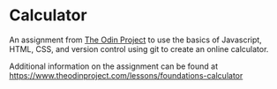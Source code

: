 # Calculator
An assignment from [The Odin Project](https://www.theodinproject.com/) to use the basics of Javascript, HTML, CSS, and version control using git to create an online calculator.

Additional information on the assignment can be found at https://www.theodinproject.com/lessons/foundations-calculator